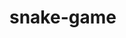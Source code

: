 # snake-game
<canvas id="game" width="400" height="400"></canvas>

<script>
class SnakeGame {
  constructor() {
    this.canvas = document.getElementById('game');
    this.context = this.canvas.getContext('2d');
    
    // Basılan tuşları algılıyoruz:
    document.addEventListener('keydown', this.onKeyPress.bind(this));
  }

  init() {
    // Yeni oyun için ilk değer atamaları:
    this.positionX = this.positionY = 10;
    this.appleX = this.appleY = 5;
    this.tailSize = 5;
    this.trail = [];
    this.gridSize = this.tileCount = 20;
    this.velocityX = this.velocityY = 0;

    // Oyun döngümüz çalışmaya başlıyor.
    // Her saniyede 15 kez çalışacak, yani 15 FPS olacak.
    // Üç boyutlu çok daha büyük oyunlar genelde 60 FPS üzerinde çalışıyor.
    this.timer = setInterval(this.loop.bind(this), 1000 / 15);
  }

  reset() {
    // Oyun göngüsünü durdur:
    clearInterval(this.timer);
    
    // Oyun ile alakalı detayları en baştaki haline geri döndür:
    this.init();
  }

  // Oyun döngümüz
  loop() {
    // Matematiksel hesaplamaları yap:
    this.update();
    
    // Sonrasında ekrana çizimi gerçekleştir
    this.draw();
  }

  update() {
    // Yılanın başını X ve Y koordinat düzleminde gittiği yöne hareket ettir
    this.positionX += this.velocityX;
    this.positionY += this.velocityY;

    // Yılan sağ, sol, üst ya da alt kenarlara değdi mi?
    // Değdiyse ekranın diğer tarafından devam ettir
    if (this.positionX < 0) {
      this.positionX = this.tileCount - 1;
    } else if (this.positionY < 0) {
      this.positionY = this.tileCount - 1;
    } else if (this.positionX > this.tileCount - 1) {
      this.positionX = 0;
    } else if (this.positionY > this.tileCount - 1) {
      this.positionY = 0;
    }

    // Yılan kendi üstüne bastı mı?
    this.trail.forEach(t => {
      if (this.positionX === t.positionX && this.positionY === t.positionY) {
        // Bastıysa game over olduk, oyunu resetle:
        this.reset();
      }
    });

    // Yılanın başını yılanın herbir karesini hafızada tuttuğumuz diziye koy
    this.trail.push({positionX: this.positionX, positionY: this.positionY});

    // Yılanın başını hareket ettirdik, şimdi kuyruktan kırpmamız gerekiyor
    while (this.trail.length > this.tailSize) {
      this.trail.shift();
    }

    // Yılan elma yedi mi?
    if (this.appleX === this.positionX && this.appleY === this.positionY) {
      // Yediyse yılanın boyutu uzat:
      this.tailSize++;
      
      // Ekrana yeni bir elma koymak lazım.
      // Rasgele X ve Y koordinatı üretip oraya elmayı atalım:
      this.appleX = Math.floor(Math.random() * this.tileCount);
      this.appleY = Math.floor(Math.random() * this.tileCount);
    }
  }

  // Ekrana çizim gerçekleştiriyor:
  draw() {
    // İlk olarak siyah arkaplanı çiziyoruz
    this.context.fillStyle = 'black';
    this.context.fillRect(0, 0, this.canvas.width, this.canvas.height);

    // Skoru ekranın sol üst köşesine yazdıralım
    this.context.fillStyle = 'white';
    this.context.font = '20px Arial';
    this.context.fillText(this.tailSize - 5, 20, 40);

    // Yılanın herbir karesini sırayla ekrana çiziyoruz
    this.context.fillStyle = 'yellow';
    this.trail.forEach(t => {
      this.context.fillRect(t.positionX * this.gridSize, t.positionY * this.gridSize, this.gridSize - 5, this.gridSize - 5);
    });

    // Son olarak elmayı ekrana çizdirelim:
    this.context.fillStyle = 'pink';
    this.context.fillRect(this.appleX * this.gridSize, this.appleY * this.gridSize, this.gridSize - 5, this.gridSize - 5);
  }

  // Kullanıcı websayfasındayken bir tuşa bastığında çağrılıyor:
  onKeyPress(e) {
    // Kullanıcı sol oka bastı, yılan sağa gitmiyorsa yılanı sola döndür
    if (e.keyCode === 37 && this.velocityX !== 1) {
      this.velocityX = -1;
      this.velocityY = 0;
    }
    
    // Kullanıcı yukarı oka bastı, yılan aşağı gitmiyorsa yılanı yukarı döndür
    else if (e.keyCode === 38 && this.velocityY !== 1) {
      this.velocityX = 0;
      this.velocityY = -1;
    }
    
    // Kullanıcı sağ oka bastı, yılan sola gitmiyorsa yılanı sağa döndür
    else if (e.keyCode === 39 && this.velocityX !== -1) {
      this.velocityX = 1;
      this.velocityY = 0;
    }
    
    // Kullanıcı aşağı oka bastı, yılan yukarı gitmiyorsa yılanı aşağı döndür
    if (e.keyCode === 40 && this.velocityY !== -1) {
      this.velocityX = 0
      this.velocityY = 1;
    }
  }
}

// Yeni oyun oluştur:
const game = new SnakeGame();
  
// Sayfa yüklendiğinde oyunu oynanabilir hale getir:
window.onload = () => game.init();
</script>
